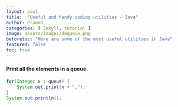 ```yaml
---
layout: post
title:  "Useful and handy coding utilities - Java"
author: Pramod
categories: [ Jekyll, tutorial ]
image: assets/images/dequeue.png
beforetoc: "Here are some of the most useful utilities in Java"
featured: false
toc: true
---
```


#### Print all the elements in a queue. 
```java
for(Integer x : queue) { 
    System.out.print(x + ","); 
}
System.out.println();
```